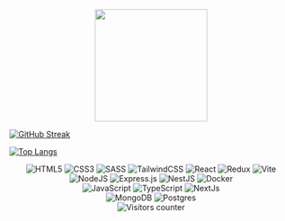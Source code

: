 <div id="header" align="center">
  <img src="https://media.giphy.com/media/v1.Y2lkPTc5MGI3NjExZjkyZWJhMTQ5MDM3MmFiNTYxZmRhNjViMzFiZWNhODMzMTI4NWMwOSZlcD12MV9pbnRlcm5hbF9naWZzX2dpZklkJmN0PXM/juua9i2c2fA0AIp2iq/giphy.gif" width="200"/>
</div>

[![GitHub Streak](https://streak-stats.demolab.com?user=Armagidosha&theme=dark&border_radius=10&locale=ru&date_format=j%2Fn%5B%2FY%5D&mode=weekly&card_width=1000&background=65%2C000000%2C8F65EB&ring=EB5E18&fire=EB5E18&currStreakNum=EBEBEB&currStreakLabel=EB5E18)](https://git.io/streak-stats)

[![Top Langs](https://github-readme-stats.vercel.app/api/top-langs/?username=Armagidosha&layout=compact&theme=synthwave&card_width=1000&bg_color=65%2C000000%2C8F65EB&border_radius=10&text_color=EBEBEB&custom_title=Наиболее&nbsp;используемые&nbsp;языки)](https://github.com/anuraghazra/github-readme-stats)
<div align="center">
  <img src="https://img.shields.io/badge/html5-%23E34F26.svg?style=for-the-badge&logo=html5&logoColor=white" alt="HTML5" />
  <img src="https://img.shields.io/badge/css3-%231572B6.svg?style=for-the-badge&logo=css3&logoColor=white" alt="CSS3" />
  <img src="https://img.shields.io/badge/SASS-hotpink.svg?style=for-the-badge&logo=SASS&logoColor=white" alt="SASS" />
  <img src="https://img.shields.io/badge/tailwindcss-%2338B2AC.svg?style=for-the-badge&logo=tailwind-css&logoColor=white" alt="TailwindCSS" />
  <img src="https://img.shields.io/badge/react-%2320232a.svg?style=for-the-badge&logo=react&logoColor=%2361DAFB" alt="React" />
  <img src="https://img.shields.io/badge/redux-%23593d88.svg?style=for-the-badge&logo=redux&logoColor=white" alt="Redux" />
  <img src="https://img.shields.io/badge/vite-%23646CFF.svg?style=for-the-badge&logo=vite&logoColor=white" alt="Vite" />
</div>
<div align="center">
  <img src="https://img.shields.io/badge/node.js-6DA55F?style=for-the-badge&logo=node.js&logoColor=white" alt="NodeJS" />
  <img src="https://img.shields.io/badge/express.js-%23404d59.svg?style=for-the-badge&logo=express&logoColor=%2361DAFB" alt="Express.js" />
  <img src="https://img.shields.io/badge/nestjs-%23E0234E.svg?style=for-the-badge&logo=nestjs&logoColor=white" alt="NestJS" />
  <img src="https://img.shields.io/badge/docker-%230db7ed.svg?style=for-the-badge&logo=docker&logoColor=white" alt="Docker"
</div>
<div align="center">
  <img src="https://img.shields.io/badge/javascript-%23323330.svg?style=for-the-badge&logo=javascript&logoColor=%23F7DF1E" alt="JavaScript" />
  <img src="https://img.shields.io/badge/typescript-%23007ACC.svg?style=for-the-badge&logo=typescript&logoColor=white" alt="TypeScript" />
  <img src="https://img.shields.io/badge/Next-black?style=for-the-badge&logo=next.js&logoColor=white" alt="NextJs" />
</div>
<div align="center">
  <img src="https://img.shields.io/badge/MongoDB-%234ea94b.svg?style=for-the-badge&logo=mongodb&logoColor=white" alt="MongoDB" />
  <img src="https://img.shields.io/badge/postgres-%23316192.svg?style=for-the-badge&logo=postgresql&logoColor=white" alt="Postgres" />
</div>
<div align="center">
  <img src="https://api.visitorbadge.io/api/VisitorHit?user=Armagidosha&repo=README.md&countColor=%23663399" alt="Visitors counter" />
</div>
